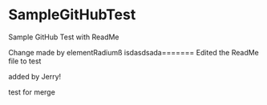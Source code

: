 # SampleGitHubTest
Sample GitHub Test with ReadMe


Change made by elementRadiumß
isdasdsada=======
Edited the ReadMe file to test

added by Jerry!



test for merge

